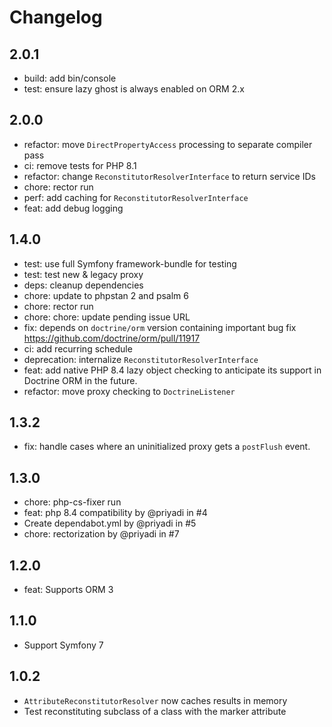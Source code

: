 # Changelog

## 2.0.1

* build: add bin/console
* test: ensure lazy ghost is always enabled on ORM 2.x

## 2.0.0

* refactor: move `DirectPropertyAccess` processing to separate compiler pass
* ci: remove tests for PHP 8.1
* refactor: change `ReconstitutorResolverInterface` to return service IDs
* chore: rector run
* perf: add caching for `ReconstitutorResolverInterface`
* feat: add debug logging

## 1.4.0

* test: use full Symfony framework-bundle for testing
* test: test new & legacy proxy
* deps: cleanup dependencies
* chore: update to phpstan 2 and psalm 6
* chore: rector run
* chore: chore: update pending issue URL
* fix: depends on `doctrine/orm` version containing important bug fix
  https://github.com/doctrine/orm/pull/11917
* ci: add recurring schedule
* deprecation: internalize `ReconstitutorResolverInterface`
* feat: add native PHP 8.4 lazy object checking to anticipate its support in
  Doctrine ORM in the future.
* refactor: move proxy checking to `DoctrineListener`

## 1.3.2

* fix: handle cases where an uninitialized proxy gets a `postFlush` event.

## 1.3.0

* chore: php-cs-fixer run
* feat: php 8.4 compatibility by @priyadi in #4
* Create dependabot.yml by @priyadi in #5
* chore: rectorization by @priyadi in #7


## 1.2.0

* feat: Supports ORM 3

## 1.1.0

* Support Symfony 7

## 1.0.2

* `AttributeReconstitutorResolver` now caches results in memory
* Test reconstituting subclass of a class with the marker attribute